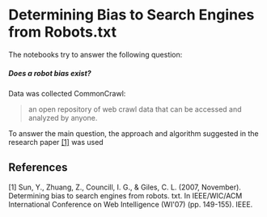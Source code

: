# Determining Bias to Search Engines from Robots.txt

The notebooks try to answer the following question:
  ##### Does a robot bias exist?

Data was collected CommonCrawl: 
  >an open repository of web crawl data that can be accessed and analyzed by anyone.

To answer the main question, the approach and algorithm suggested in the research paper [[1]](#1) was used

## References
<a id="1">[1]</a> 
Sun, Y., Zhuang, Z., Councill, I. G., & Giles, C. L. (2007, November). Determining bias to search engines from robots. txt. In IEEE/WIC/ACM International Conference on Web Intelligence (WI'07) (pp. 149-155). IEEE.
